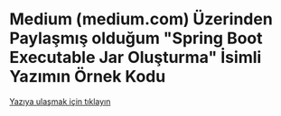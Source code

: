 # Medium (medium.com) Üzerinden Paylaşmış olduğum "Spring Boot Executable Jar Oluşturma" İsimli Yazımın Örnek Kodu

[Yazıya ulaşmak için tıklayın](https://medium.com/@metinalniacik/spring-boot-executable-jar-olu%C5%9Fturma-a59853240610)
